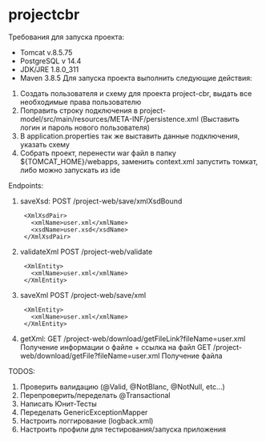 # projectcbr
Требования для запуска проекта:
 - Tomcat v.8.5.75
 - PostgreSQL v 14.4
 - JDK/JRE 1.8.0_311
 - Maven 3.8.5
Для запуска проекта выполнить следующие действия:
  1. Создать пользователя и схему для проекта project-cbr, выдать все необходимые права пользователю
  2. Поправить строку подключения в project-model/src/main/resources/META-INF/persistence.xml (Выставить логин и пароль нового пользователя)
  3. В application.properties так же выставить данные подключения, указать схему
  4. Собрать проект, перенести war файл в папку ${TOMCAT_HOME}/webapps, заменить context.xml запустить томкат, либо можно запускать из ide

Endpoints:
  1. saveXsd:
    POST /project-web/save/xmlXsdBound

          <XmlXsdPair>
            <xmlName>user.xml</xmlName>
            <xsdName>user.xsd</xsdName>
          </XmlXsdPair>

  2. validateXml 
    POST /project-web/validate

          <XmlEntity>
            <xmlName>user.xml</xmlName>
          </XmlEntity>

  3. saveXml
    POST /project-web/save/xml

          <XmlEntity>
            <xmlName>user.xml</xmlName>
          </XmlEntity>

  4. getXml:
    GET /project-web/download/getFileLink?fileName=user.xml Получение информации о файле + ссылка на файл
    GET /project-web/download/getFile?fileName=user.xml Получение файла
  
TODOS:
  1. Проверить валидацию (@Valid, @NotBlanc, @NotNull, etc...)
  2. Перепроверить/переделать @Transactional
  3. Написать Юнит-Тесты
  4. Переделать GenericExceptionMapper
  5. Настроить логгирование (logback.xml)
  6. Настроить профили для тестирования/запуска приложения

  
  
  
